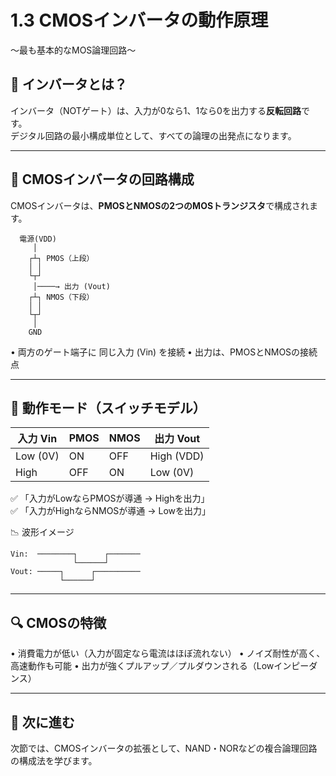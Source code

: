 # 1.3 CMOSインバータの動作原理  
〜最も基本的なMOS論理回路〜

## 🔄 インバータとは？

インバータ（NOTゲート）は、入力が0なら1、1なら0を出力する**反転回路**です。  
デジタル回路の最小構成単位として、すべての論理の出発点になります。

---

## 🔌 CMOSインバータの回路構成

CMOSインバータは、**PMOSとNMOSの2つのMOSトランジスタ**で構成されます。

```text
  電源(VDD)
     │
    ┌┴┐ PMOS（上段）
    │ │
    └┬┘
     │────→ 出力 (Vout)
    ┌┴┐ NMOS（下段）
    │ │
    └┬┘
     │
    GND
```

• 両方のゲート端子に 同じ入力 (Vin) を接続
• 出力は、PMOSとNMOSの接続点

---

## 🧠 動作モード（スイッチモデル）

入力 Vin | PMOS | NMOS | 出力 Vout
---------|------|------|------------
Low (0V) |  ON  | OFF  | High (VDD)
High     | OFF  |  ON  | Low  (0V)

✅ 「入力がLowならPMOSが導通 → Highを出力」  
✅ 「入力がHighならNMOSが導通 → Lowを出力」

📉 波形イメージ
```
Vin:  ────────┐      ┌───────
              └──────┘
Vout: ─────┐      ┌──────────
           └──────┘
```
---

## 🔍 CMOSの特徴

• 消費電力が低い（入力が固定なら電流はほぼ流れない）
• ノイズ耐性が高く、高速動作も可能
• 出力が強くプルアップ／プルダウンされる（Lowインピーダンス）

---

## 🔗 次に進む

次節では、CMOSインバータの拡張として、NAND・NORなどの複合論理回路の構成法を学びます。
